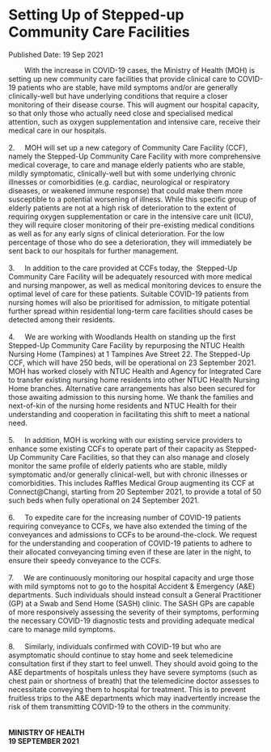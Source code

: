 <html>
    <meta http-equiv="Content-Type" content="text/html; charset=utf-8"/>
    <meta charset="utf-8"/>
    <title>Setting Up of Stepped-up Community Care Facilities</title>
    <body><h1>Setting Up of Stepped-up Community Care Facilities</h1>
    <p>Published Date: 19 Sep 2021</p> &nbsp; &nbsp; &nbsp; &nbsp; With the increase in COVID-19 cases, the Ministry of Health (MOH) is setting up new community care facilities that provide clinical care to COVID-19 patients who are stable, have mild symptoms and/or are generally clinically-well but have underlying conditions that require a closer monitoring of their disease course. This will augment our hospital capacity, so that only those who actually need close and specialised medical attention, such as oxygen supplementation and intensive care, receive their medical care in our hospitals.&nbsp;<br><br>2.&nbsp; &nbsp; &nbsp;MOH will set up a new category of Community Care Facility (CCF), namely the Stepped-Up Community Care Facility with more comprehensive medical coverage, to care and manage elderly patients who are stable, mildly symptomatic, clinically-well but with some underlying chronic illnesses or comorbidities (e.g. cardiac, neurological or respiratory diseases, or weakened immune response) that could make them more susceptible to a potential worsening of illness. While this specific group of elderly patients are not at a high risk of deterioration to the extent of requiring oxygen supplementation or care in the intensive care unit (ICU), they will require closer monitoring of their pre-existing medical conditions as well as for any early signs of clinical deterioration. For the low percentage of those who do see a deterioration, they will immediately be sent back to our hospitals for further management.&nbsp;<br><br>3.&nbsp; &nbsp; &nbsp;In addition to the care provided at CCFs today, the&nbsp; Stepped-Up Community Care Facility will be adequately resourced with more medical and nursing manpower, as well as medical monitoring devices to ensure the optimal level of care for these patients. Suitable COVID-19 patients from nursing homes will also be prioritised for admission, to mitigate potential further spread within residential long-term care facilities should cases be detected among their residents.&nbsp;<br><br>4.&nbsp; &nbsp; &nbsp;We are working with Woodlands Health on standing up the first Stepped-Up Community Care Facility by repurposing the NTUC Health Nursing Home (Tampines) at 1 Tampines Ave Street 22. The Stepped-Up CCF, which will have 250 beds, will be operational on 23 September 2021. MOH has worked closely with NTUC Health and Agency for Integrated Care to transfer existing nursing home residents into other NTUC Health Nursing Home branches. Alternative care arrangements has also been secured for those awaiting admission to this nursing home. We thank the families and next-of-kin of the nursing home residents and NTUC Health for their understanding and cooperation in facilitating this shift to meet a national need.&nbsp;<br><br>5.&nbsp; &nbsp; &nbsp;In addition, MOH is working with our existing service providers to enhance some existing CCFs to operate part of their capacity as Stepped-Up Community Care Facilities, so that they can also manage and closely monitor the same profile of elderly patients who are stable, mildly symptomatic and/or generally clinical-well, but with chronic illnesses or comorbidities. This includes Raffles Medical Group augmenting its CCF at Connect@Changi, starting from 20 September 2021, to provide a total of 50 such beds when fully operational on 24 September 2021.&nbsp;&nbsp;<br><br>6.&nbsp; &nbsp; &nbsp;To expedite care for the increasing number of COVID-19 patients requiring conveyance to CCFs, we have also extended the timing of the conveyances and admissions to CCFs to be around-the-clock. We request for the understanding and cooperation of COVID-19 patients to adhere to their allocated conveyancing timing even if these are later in the night, to ensure their speedy conveyance to the CCFs.&nbsp;<br><br>7.&nbsp; &nbsp; &nbsp;We are continuously monitoring our hospital capacity and urge those with mild symptoms not to go to the hospital Accident &amp; Emergency (A&amp;E) departments. Such individuals should instead consult a General Practitioner (GP) at a Swab and Send Home (SASH) clinic. The SASH GPs are capable of more responsively assessing the severity of their symptoms, performing the necessary COVID-19 diagnostic tests and providing adequate medical care to manage mild symptoms.&nbsp;<br><br>8.&nbsp; &nbsp; &nbsp;Similarly, individuals confirmed with COVID-19 but who are asymptomatic should continue to stay home and seek telemedicine consultation first if they start to feel unwell. They should avoid going to the A&amp;E departments of hospitals unless they have severe symptoms (such as chest pain or shortness of breath) that the telemedicine doctor assesses to necessitate conveying them to hospital for treatment. This is to prevent fruitless trips to the A&amp;E departments which may inadvertently increase the risk of them transmitting COVID-19 to the others in the community.<br><br><br><strong>MINISTRY OF HEALTH<br>19 SEPTEMBER 2021</strong><br></body>
</html>